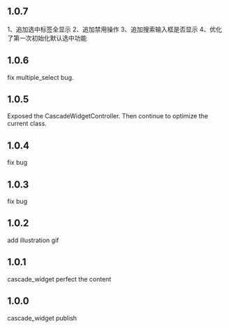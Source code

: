 ## 1.0.7
1、追加选中标签全显示
2、追加禁用操作
3、追加搜索输入框是否显示
4、优化了第一次初始化默认选中功能

## 1.0.6
fix multiple_select bug.

## 1.0.5
Exposed the CascadeWidgetController. Then continue to optimize the current class. 

## 1.0.4
fix bug

## 1.0.3
fix bug

## 1.0.2
add illustration gif

## 1.0.1
cascade_widget perfect the content 

## 1.0.0
cascade_widget publish

